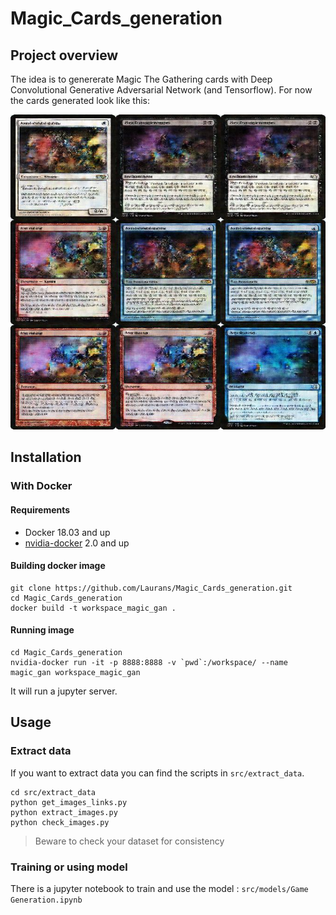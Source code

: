 # Magic_Cards_generation

## Project overview
The idea is to genererate Magic The Gathering cards with Deep Convolutional Generative Adversarial Network (and Tensorflow).
For now the cards generated look like this:

![](https://github.com/Laurans/Magic_Cards_generation/blob/master/assets/visu_generation_grid.jpeg)
## Installation
### With Docker
#### Requirements
* Docker 18.03 and up
* [nvidia-docker](https://github.com/NVIDIA/nvidia-docker) 2.0 and up

#### Building docker image
```
git clone https://github.com/Laurans/Magic_Cards_generation.git
cd Magic_Cards_generation
docker build -t workspace_magic_gan .
```

#### Running image
```
cd Magic_Cards_generation
nvidia-docker run -it -p 8888:8888 -v `pwd`:/workspace/ --name magic_gan workspace_magic_gan
```

It will run a jupyter server.

## Usage

### Extract data
If you want to extract data you can find the scripts in `src/extract_data`.

```
cd src/extract_data
python get_images_links.py
python extract_images.py
python check_images.py
``` 

> Beware to check your dataset for consistency

### Training or using model
There is a jupyter notebook to train and use the model : `src/models/Game Generation.ipynb`
